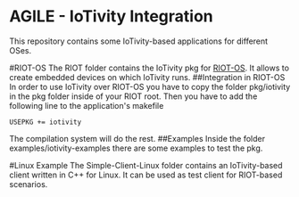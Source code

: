 AGILE - IoTivity Integration
======================

This repository contains some IoTivity-based applications for different OSes.

#RIOT-OS
The RIOT folder contains the IoTivity pkg for [RIOT-OS]. It allows to create embedded devices on which IoTivity runs. 
##Integration in RIOT-OS
In order to use IoTivity over RIOT-OS you have to copy the folder pkg/iotivity in the pkg folder inside of your RIOT root. Then you have to add the following line to the application's makefile
```
USEPKG += iotivity
```
The compilation system will do the rest.
##Examples
Inside the folder examples/iotivity-examples there are some examples to test the pkg.

#Linux Example
The Simple-Client-Linux folder contains an IoTivity-based client written in C++ for Linux. It can be used as test client for RIOT-based scenarios.

[RIOT-OS]: https://github.com/RIOT-OS/RIOT
